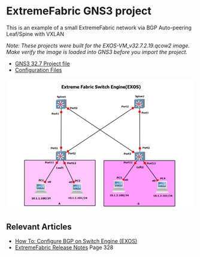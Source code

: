 # ExtremeFabric GNS3 project

This is an example of a small ExtremeFabric network via BGP Auto-peering Leaf/Spine with VXLAN

*Note: These projects were built for the EXOS-VM_v32.7.2.19.qcow2 image. Make verify the image is loaded into GNS3 before you import the project.*

* [GNS3 32.7 Project file](https://github.com/stewilliams-extr/Virtual_EXOS/raw/refs/heads/master/gns3_projects/ExtremeFabric/extreme_fabric.gns3project)
* [Configuration Files](configurations)

<img src="screenshot.png">


## Relevant Articles

* [How To: Configure BGP on Switch Engine (EXOS)](https://extreme-networks.my.site.com/ExtrArticleDetail?an=000122408)
* [ExtremeFabric Release Notes](https://documentation.extremenetworks.com/exos_30.1/downloads/GUID-C002AB85-A1D6-482B-A171-02FDA1354649.pdf) Page 328
